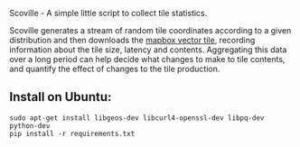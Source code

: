 Scoville - A simple little script to collect tile statistics.

Scoville generates a stream of random tile coordinates according to a given distribution and then downloads the [mapbox vector tile](https://github.com/mapbox/vector-tile-spec), recording information about the tile size, latency and contents. Aggregating this data over a long period can help decide what changes to make to tile contents, and quantify the effect of changes to the tile production.

## Install on Ubuntu:

```
sudo apt-get install libgeos-dev libcurl4-openssl-dev libpq-dev python-dev
pip install -r requirements.txt
```
